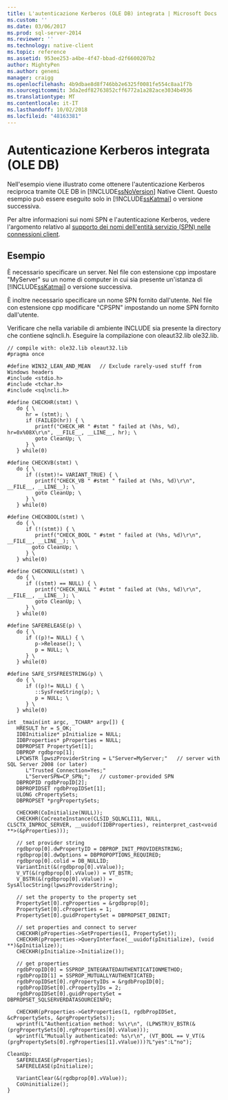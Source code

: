 ```yaml
---
title: L'autenticazione Kerberos (OLE DB) integrata | Microsoft Docs
ms.custom: ''
ms.date: 03/06/2017
ms.prod: sql-server-2014
ms.reviewer: ''
ms.technology: native-client
ms.topic: reference
ms.assetid: 953ee253-a4be-4f47-bbad-d2f6600207b2
author: MightyPen
ms.author: genemi
manager: craigg
ms.openlocfilehash: 4b9dbae8d8f746bb2e6325f0081fe554c8aa1f7b
ms.sourcegitcommit: 3da2edf82763852cff6772a1a282ace3034b4936
ms.translationtype: MT
ms.contentlocale: it-IT
ms.lasthandoff: 10/02/2018
ms.locfileid: "48163381"
---
```

# <a name="integrated-kerberos-authentication-ole-db"></a>Autenticazione Kerberos integrata (OLE DB)
  Nell'esempio viene illustrato come ottenere l'autenticazione Kerberos reciproca tramite OLE DB in [!INCLUDE[ssNoVersion](../../includes/ssnoversion-md.md)] Native Client. Questo esempio può essere eseguito solo in [!INCLUDE[ssKatmai](../../includes/sskatmai-md.md)] o versione successiva.  
  
 Per altre informazioni sui nomi SPN e l'autenticazione Kerberos, vedere l'argomento relativo al [supporto dei nomi dell'entità servizio &#40;SPN&#41; nelle connessioni client](../native-client/features/service-principal-name-spn-support-in-client-connections.md).  
  
## <a name="example"></a>Esempio  
 È necessario specificare un server. Nel file con estensione cpp impostare "MyServer" su un nome di computer in cui sia presente un'istanza di [!INCLUDE[ssKatmai](../../includes/sskatmai-md.md)] o versione successiva.  
  
 È inoltre necessario specificare un nome SPN fornito dall'utente. Nel file con estensione cpp modificare "CPSPN" impostando un nome SPN fornito dall'utente.  
  
 Verificare che nella variabile di ambiente INCLUDE sia presente la directory che contiene sqlncli.h. Eseguire la compilazione con oleaut32.lib ole32.lib.  
  
```  
// compile with: ole32.lib oleaut32.lib  
#pragma once  
  
#define WIN32_LEAN_AND_MEAN   // Exclude rarely-used stuff from Windows headers  
#include <stdio.h>  
#include <tchar.h>  
#include <sqlncli.h>  
  
#define CHECKHR(stmt) \  
   do { \  
      hr = (stmt); \  
      if (FAILED(hr)) { \  
         printf("CHECK_HR " #stmt " failed at (%hs, %d), hr=0x%08X\r\n", __FILE__, __LINE__, hr); \  
         goto CleanUp; \  
      } \  
   } while(0)  
  
#define CHECKVB(stmt) \  
   do { \  
      if ((stmt)!= VARIANT_TRUE) { \  
         printf("CHECK_VB " #stmt " failed at (%hs, %d)\r\n", __FILE__, __LINE__); \  
         goto CleanUp; \  
      } \  
   } while(0)  
  
#define CHECKBOOL(stmt) \  
   do { \  
      if (!(stmt)) { \  
         printf("CHECK_BOOL " #stmt " failed at (%hs, %d)\r\n", __FILE__, __LINE__); \  
        goto CleanUp; \  
      } \  
   } while(0)  
  
#define CHECKNULL(stmt) \  
   do { \  
      if ((stmt) == NULL) { \  
         printf("CHECK_NULL " #stmt " failed at (%hs, %d)\r\n", __FILE__, __LINE__); \  
         goto CleanUp; \  
      } \  
   } while(0)  
  
#define SAFERELEASE(p) \  
   do { \  
      if ((p)!= NULL) { \  
         p->Release(); \  
         p = NULL; \  
      } \  
   } while(0)  
  
#define SAFE_SYSFREESTRING(p) \  
   do { \  
      if ((p)!= NULL) { \  
         ::SysFreeString(p); \  
         p = NULL; \  
      } \  
   } while(0)  
  
int _tmain(int argc, _TCHAR* argv[]) {  
   HRESULT hr = S_OK;  
   IDBInitialize* pInitialize = NULL;  
   IDBProperties* pProperties = NULL;  
   DBPROPSET PropertySet[1];  
   DBPROP rgdbprop[1];  
   LPCWSTR lpwszProviderString = L"Server=MyServer;"   // server with SQL Server 2008 (or later)  
      L"Trusted_Connection=Yes;"  
      L"ServerSPN=CP_SPN;";   // customer-provided SPN  
   DBPROPID rgdbPropID[2];  
   DBPROPIDSET rgdbPropIDSet[1];  
   ULONG cPropertySets;  
   DBPROPSET *prgPropertySets;  
  
   CHECKHR(CoInitialize(NULL));  
   CHECKHR(CoCreateInstance(CLSID_SQLNCLI11, NULL, CLSCTX_INPROC_SERVER, __uuidof(IDBProperties), reinterpret_cast<void **>(&pProperties)));  
  
   // set provider string  
   rgdbprop[0].dwPropertyID = DBPROP_INIT_PROVIDERSTRING;  
   rgdbprop[0].dwOptions = DBPROPOPTIONS_REQUIRED;  
   rgdbprop[0].colid = DB_NULLID;  
   VariantInit(&(rgdbprop[0].vValue));  
   V_VT(&(rgdbprop[0].vValue)) = VT_BSTR;  
   V_BSTR(&(rgdbprop[0].vValue)) = SysAllocString(lpwszProviderString);  
  
   // set the property to the property set  
   PropertySet[0].rgProperties = &rgdbprop[0];  
   PropertySet[0].cProperties = 1;  
   PropertySet[0].guidPropertySet = DBPROPSET_DBINIT;  
  
   // set properties and connect to server  
   CHECKHR(pProperties->SetProperties(1, PropertySet));  
   CHECKHR(pProperties->QueryInterface(__uuidof(pInitialize), (void **)&pInitialize));  
   CHECKHR(pInitialize->Initialize());  
  
   // get properties  
   rgdbPropID[0] = SSPROP_INTEGRATEDAUTHENTICATIONMETHOD;  
   rgdbPropID[1] = SSPROP_MUTUALLYAUTHENTICATED;  
   rgdbPropIDSet[0].rgPropertyIDs = &rgdbPropID[0];  
   rgdbPropIDSet[0].cPropertyIDs = 2;  
   rgdbPropIDSet[0].guidPropertySet = DBPROPSET_SQLSERVERDATASOURCEINFO;  
  
   CHECKHR(pProperties->GetProperties(1, rgdbPropIDSet, &cPropertySets, &prgPropertySets));  
   wprintf(L"Authentication method: %s\r\n", (LPWSTR)V_BSTR(&(prgPropertySets[0].rgProperties[0].vValue)));  
   wprintf(L"Mutually authenticated: %s\r\n", (VT_BOOL == V_VT(&(prgPropertySets[0].rgProperties[1].vValue)))?L"yes":L"no");  
  
CleanUp:  
   SAFERELEASE(pProperties);  
   SAFERELEASE(pInitialize);  
  
   VariantClear(&(rgdbprop[0].vValue));  
   CoUninitialize();  
}  
```  
  
  
